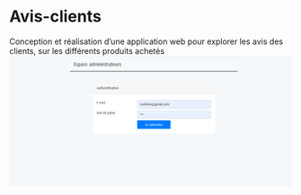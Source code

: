 # Avis-clients
Conception et réalisation d’une application web pour explorer les avis des clients, sur les différents produits achetés
![alt text](https://github.com/SoufianeO/Avis-clients/blob/Avis-clients/.screens/espaces%20admin.PNG?raw=true)

